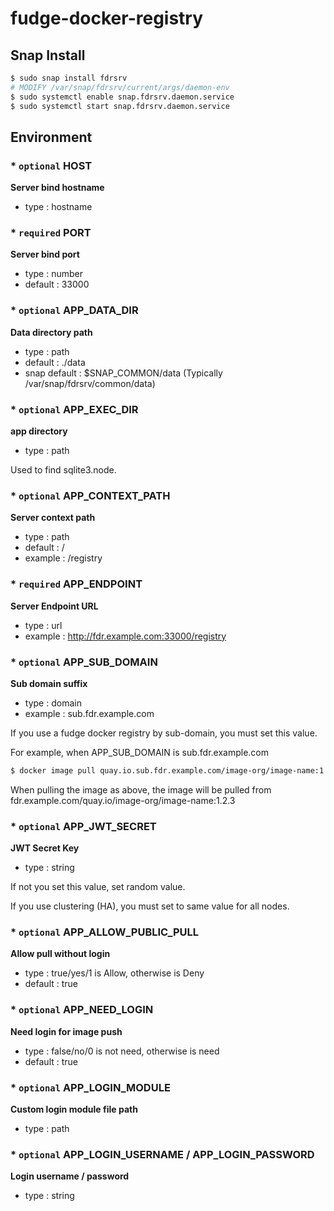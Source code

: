 # fudge-docker-registry

## Snap Install

```bash
$ sudo snap install fdrsrv
# MODIFY /var/snap/fdrsrv/current/args/daemon-env
$ sudo systemctl enable snap.fdrsrv.daemon.service
$ sudo systemctl start snap.fdrsrv.daemon.service
```



## Environment

### \* `optional` **HOST**
**Server bind hostname**

* type : hostname



### \* `required` **PORT**
**Server bind port**

* type : number
* default : 33000



### \* `optional` **APP_DATA_DIR**
**Data directory path**

* type : path
* default : ./data
* snap default : $SNAP_COMMON/data (Typically /var/snap/fdrsrv/common/data)



### \* `optional` **APP_EXEC_DIR**
**app directory**

* type : path

Used to find sqlite3.node.



### \* `optional` **APP_CONTEXT_PATH**
**Server context path**

* type : path
* default : /
* example : /registry



### \* `required` **APP_ENDPOINT**
**Server Endpoint URL**

* type : url
* example : http://fdr.example.com:33000/registry



### \* `optional` **APP_SUB_DOMAIN**
**Sub domain suffix**

* type : domain
* example : sub.fdr.example.com

If you use a fudge docker registry by sub-domain, you must set this value.

For example, when APP_SUB_DOMAIN is sub.fdr.example.com
```bash
$ docker image pull quay.io.sub.fdr.example.com/image-org/image-name:1.2.3
```
When pulling the image as above, the image will be pulled from fdr.example.com/quay.io/image-org/image-name:1.2.3



### \* `optional` **APP_JWT_SECRET**
**JWT Secret Key**

* type : string

If not you set this value, set random value.

If you use clustering (HA), you must set to same value for all nodes.



### \* `optional` **APP_ALLOW_PUBLIC_PULL**
**Allow pull without login**

* type : true/yes/1 is Allow, otherwise is Deny
* default : true



### \* `optional` **APP_NEED_LOGIN**
**Need login for image push**

* type : false/no/0 is not need, otherwise is need
* default : true



### \* `optional` **APP_LOGIN_MODULE**
**Custom login module file path**

* type : path



### \* `optional` **APP_LOGIN_USERNAME** / **APP_LOGIN_PASSWORD**
**Login username / password**

* type : string

